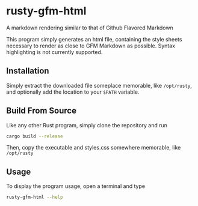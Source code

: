 # rusty-gfm-html
A markdown rendering similar to that of Github Flavored Markdown

This program simply generates an html file, containing the style sheets necessary to render as close to GFM Markdown as possible. Syntax highlighting is not currently supported.

## Installation

Simply extract the downloaded file someplace memorable, like `/opt/rusty`, and optionally add the location to your `$PATH` variable.

## Build From Source

Like any other Rust program, simply clone the repository and run

```bash
cargo build --release
```

Then, copy the executable and styles.css somewhere memorable, like `/opt/rusty`

## Usage

To display the program usage, open a terminal and type

```bash
rusty-gfm-html --help
```